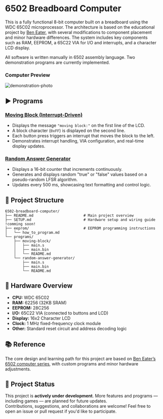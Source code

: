 # 6502 Breadboard Computer

This is a fully functional 8-bit computer built on a breadboard using the WDC 65C02 microprocessor. The architecture is based on the educational project by [Ben Eater](https://eater.net/6502), with several modifications to component placement and minor hardware differences. The system includes key components such as RAM, EEPROM, a 65C22 VIA for I/O and interrupts, and a character LCD display.

All software is written manually in 6502 assembly language. Two demonstration programs are currently implemented.

### Computer Preview

![demonstration-photo](https://github.com/user-attachments/assets/787cb8e2-7d50-4fe1-a5c3-96663480793b)

## ▶️ Programs

### [Moving Block (Interrupt-Driven)](./programs/moving-block/README.md)
- Displays the message `"moving block:"` on the first line of the LCD.
- A block character (`0xFF`) is displayed on the second line.
- Each button press triggers an interrupt that moves the block to the left.
- Demonstrates interrupt handling, VIA configuration, and real-time display updates.

### [Random Answer Generator](./programs/random-answer-generator/README.md)
- Displays a 16-bit counter that increments continuously.
- Generates and displays random "true" or "false" values based on a pseudo-random LFSR algorithm.
- Updates every 500 ms, showcasing text formatting and control logic.

## 📁 Project Structure
```
6502-breadboard-computer/
├── README.md                       # Main project overview
├── SETUP.md                        # Hardware setup and wiring guide !comming soon!
├── eeprom/                         # EEPROM programming instructions
│   └── how_to_program.md
└── programs/
    ├── moving-block/
    │   ├── main.s
    │   ├── main.bin
    │   └── README.md
    └── random-answer-generator/
        ├── main.s
        ├── main.bin
        └── README.md
```

## 🔧 Hardware Overview
- **CPU:** WDC 65C02  
- **RAM:** 62256 (32KB SRAM)  
- **EEPROM:** 28C256  
- **I/O:** 65C22 VIA (connected to buttons and LCD)  
- **Display:** 16x2 Character LCD  
- **Clock:** 1 MHz fixed-frequency clock module  
- **Other:** Standard reset circuit and address decoding logic

## 📚 Reference
The core design and learning path for this project are based on [Ben Eater’s 6502 computer series](https://eater.net/6502), with custom programs and minor hardware adjustments.

## 🚧 Project Status
This project is **actively under development**. More features and programs — including games — are planned for future updates.  
Contributions, suggestions, and collaborations are welcome! Feel free to open an issue or pull request if you'd like to participate.
